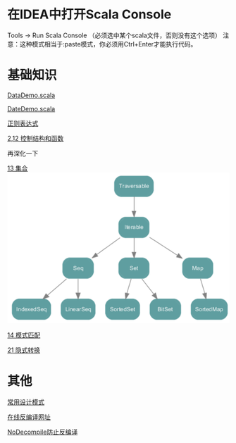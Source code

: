 

# 在IDEA中打开Scala Console
Tools -> Run Scala Console （必须选中某个scala文件，否则没有这个选项）
注意：这种模式相当于:paste模式，你必须用Ctrl+Enter才能执行代码。


# 基础知识

[DataDemo.scala](DataDemo.scala)

[DateDemo.scala](DateDemo.scala)


[正则表达式](Regexp.scala)


[2,12 控制结构和函数](ControlAndFunction.scala)


再深化一下

[13 集合](CollectionDemo.scala)
![](img/集合.png)


[14 模式匹配](MatchDemo.scala)

[21 隐式转换](ImplicitDemo.scala)

# 其他
[常用设计模式](DesignPatterns.scala)

[在线反编译网址](http://www.javadecompilers.com/)

[NoDecompile防止反编译](NoDecompile.scala)








